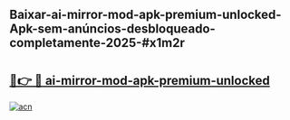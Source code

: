 ## Baixar-ai-mirror-mod-apk-premium-unlocked-Apk-sem-anúncios-desbloqueado-completamente-2025-#x1m2r

# <h2><a href="https://ainizakaria.my?title=ai-mirror-mod-apk-premium-unlocked&ref=22M">🔗👉 🔴 ai-mirror-mod-apk-premium-unlocked</a></h2>

[![acn](https://github.com/user-attachments/assets/0f9c940e-d8b0-45ae-aac7-cd30a18b3e1c)](https://ainizakaria.my?title=ai-mirror-mod-apk-premium-unlocked&ref=22M)

